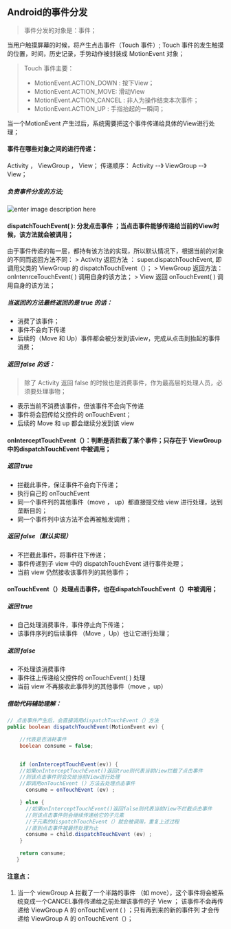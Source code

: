 Android的事件分发
---
> 事件分发的对象是：事件；

当用户触摸屏幕的时候，将产生点击事件（Touch 事件）;  Touch 事件的发生触摸的位置，时间，历史记录，手势动作被封装成 MotionEvent 对象；
> Touch 事件主要：
> + MotionEvent.ACTION_DOWN :  按下View；
> + MotionEvent.ACTION_MOVE: 滑动View
> + MotionEvent.ACTION_CANCEL : 非人为操作结束本次事件；
> + MotionEvent.ACTION_UP :  手指抬起的一瞬间；

当一个MotionEvent 产生过后，系统需要把这个事件传递给具体的View进行处理；

#### 事件在哪些对象之间的进行传递：
Activity ， ViewGroup ， View；
传递顺序： 
Activity --》 ViewGroup --》View；

##### 负责事件分发的方法;
![enter image description here](https://camo.githubusercontent.com/7309a772514864c8bfbb10872722117997f9db07/687474703a2f2f75706c6f61642d696d616765732e6a69616e7368752e696f2f75706c6f61645f696d616765732f3934343336352d373462646235633337356133373130302e706e673f696d6167654d6f6772322f6175746f2d6f7269656e742f7374726970253743696d61676556696577322f322f772f31323430)


####  dispatchTouchEvent( ): 分发点击事件 ；当点击事件能够传递给当前的View时候，该方法就会被调用；
 由于事件传递的每一层，都持有该方法的实现，所以默认情况下，根据当前的对象的不同而返回方法不同：
	 > Activity  返回方法 ： super.dispatchTouchEvent, 即调用父类的 ViewGroup 的 dispatchTouchEvent（）；
	 > ViewGroup 返回方法：onIntenrceTouchEvent( )  调用自身的该方法；
	 > View 返回 onTouchEvent( ) 调用自身的该方法；

##### 当返回的方法最终返回的是 true 的话：
+ 消费了该事件；
+ 事件不会向下传递
+ 后续的（Move 和 Up）事件都会被分发到该view，完成从点击到抬起的事件消费；
##### 返回 false 的话：
> 除了 Activity 返回 false 的时候也是消费事件，作为最高层的处理人员，必须要处理事物；

+ 表示当前不消费该事件，但该事件不会向下传递
+ 事件将会回传给父控件的 onTouchEvent；
+ 后续的 Move 和 up 都会继续分发到该 view 
	 
####  onInterceptTouchEvent（）：判断是否拦截了某个事件；只存在于 ViewGroup 中的dispatchTouchEvent 中被调用；
##### 返回 true
+ 拦截此事件，保证事件不会向下传递；
+ 执行自己的 onTouchEvent
+ 同一个事件列的其他事件（move ， up）都直接提交给 view 进行处理，达到垄断目的；
+ 同一个事件列中该方法不会再被触发调用；

##### 返回 false（默认实现）
+ 不拦截此事件，将事件往下传递；
+ 事件传递到子 view 中的 dispatchTouchEvent 进行事件处理；
+ 当前 view 仍然接收该事件列的其他事件； 

####  onTouchEvent（）处理点击事件，也在dispatchTouchEvent（）中被调用；
##### 返回 true 
+ 自己处理消费事件，事件停止向下传递；
+ 该事件序列的后续事件 （Move ，Up）也让它进行处理；

##### 返回 false
+ 不处理该消费事件
+ 事件往上传递给父控件的 onTouchEvent( ) 处理
+ 当前 view 不再接收此事件列的其他事件（move  ，up）

##### 借助代码辅助理解：
```java
// 点击事件产生后，会直接调用dispatchTouchEvent（）方法
public boolean dispatchTouchEvent(MotionEvent ev) {

    //代表是否消耗事件
    boolean consume = false;


    if (onInterceptTouchEvent(ev)) {
    //如果onInterceptTouchEvent()返回true则代表当前View拦截了点击事件
    //则该点击事件则会交给当前View进行处理
    //即调用onTouchEvent (）方法去处理点击事件
      consume = onTouchEvent (ev) ;

    } else {
      //如果onInterceptTouchEvent()返回false则代表当前View不拦截点击事件
      //则该点击事件则会继续传递给它的子元素
      //子元素的dispatchTouchEvent（）就会被调用，重复上述过程
      //直到点击事件被最终处理为止
      consume = child.dispatchTouchEvent (ev) ;
    }

    return consume;
   }
```

#### 注意点：
1. 当一个 viewGroup A 拦截了一个半路的事件 （如 move），这个事件将会被系统变成一个CANCEL事件传递给之前处理该事件的子 View ； 该事件不会再传递给 ViewGroup A 的 onTouchEvent ( ) ；只有再到来的新的事件列 才会传递给 ViewGroup A 的 onTouchEvent（）；